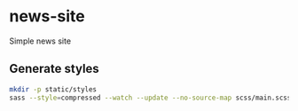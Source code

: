 # news-site

Simple news site

## Generate styles

```bash
mkdir -p static/styles
sass --style=compressed --watch --update --no-source-map scss/main.scss:static/styles/main.css
```

